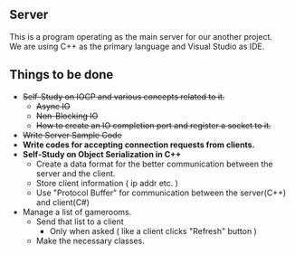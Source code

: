 ## Server
This is a program operating as the main server for our another project.  
We are using C++ as the primary language and Visual Studio as IDE.

## Things to be done
- ~~Self-Study on IOCP and various concepts related to it.~~  
    - ~~Async IO~~  
    - ~~Non-Blocking IO~~  
    - ~~How to create an IO completion port and register a socket to it.~~
- ~~Write Server Sample Code~~
- **Write codes for accepting connection requests from clients.**
- **Self-Study on Object Serialization in C++**
    - Create a data format for the better communication between the server and the client.
    - Store client information ( ip addr etc. )
    - Use "Protocol Buffer" for communication between the server(C++) and client(C#)
- Manage a list of gamerooms.  
    - Send that list to a client  
        - Only when asked ( like a client clicks "Refresh" button )
    - Make the necessary classes.
